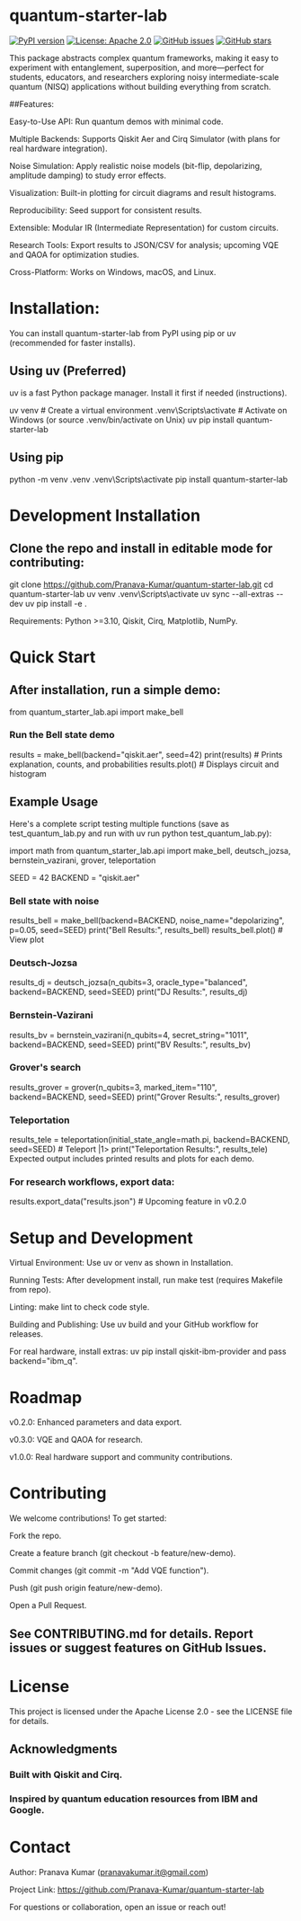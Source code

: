 # quantum-starter-lab

[![PyPI version](https://img.shields.io/pypi/v/quantum-starter-lab.svg)](https://pypi.org/project/quantum-starter-lab/)
[![License: Apache 2.0](https://img.shields.io/badge/License-Apache%202.0-blue.svg)](https://opensource.org/licenses/Apache-2.0)
[![GitHub issues](https://img.shields.io/github/issues/Pranava-Kumar/quantum-starter-lab)](https://github.com/Pranava-Kumar/quantum-starter-lab/issues)
[![GitHub stars](https://img.shields.io/github/stars/Pranava-Kumar/quantum-starter-lab)](https://github.com/Pranava-Kumar/quantum-starter-lab/stargazers)

This package abstracts complex quantum frameworks, making it easy to experiment with entanglement, superposition, and more—perfect for students, educators, and researchers exploring noisy intermediate-scale quantum (NISQ) applications without building everything from scratch.

##Features:

Easy-to-Use API: Run quantum demos with minimal code.

Multiple Backends: Supports Qiskit Aer and Cirq Simulator (with plans for real hardware integration).

Noise Simulation: Apply realistic noise models (bit-flip, depolarizing, amplitude damping) to study error effects.

Visualization: Built-in plotting for circuit diagrams and result histograms.

Reproducibility: Seed support for consistent results.

Extensible: Modular IR (Intermediate Representation) for custom circuits.

Research Tools: Export results to JSON/CSV for analysis; upcoming VQE and QAOA for optimization studies.

Cross-Platform: Works on Windows, macOS, and Linux.

# Installation:

You can install quantum-starter-lab from PyPI using pip or uv (recommended for faster installs).

## Using uv (Preferred)
uv is a fast Python package manager. Install it first if needed (instructions).

uv venv  # Create a virtual environment
.venv\Scripts\activate  # Activate on Windows (or source .venv/bin/activate on Unix)
uv pip install quantum-starter-lab

## Using pip
python -m venv .venv
.venv\Scripts\activate
pip install quantum-starter-lab

# Development Installation

## Clone the repo and install in editable mode for contributing:

git clone https://github.com/Pranava-Kumar/quantum-starter-lab.git
cd quantum-starter-lab
uv venv
.venv\Scripts\activate
uv sync --all-extras --dev
uv pip install -e .

Requirements: Python >=3.10, Qiskit, Cirq, Matplotlib, NumPy.

# Quick Start
## After installation, run a simple demo:

from quantum_starter_lab.api import make_bell

### Run the Bell state demo
results = make_bell(backend="qiskit.aer", seed=42)
print(results)  # Prints explanation, counts, and probabilities
results.plot()  # Displays circuit and histogram

## Example Usage

Here's a complete script testing multiple functions (save as test_quantum_lab.py and run with uv run python test_quantum_lab.py):

import math
from quantum_starter_lab.api import make_bell, deutsch_jozsa, bernstein_vazirani, grover, teleportation

SEED = 42
BACKEND = "qiskit.aer"

### Bell state with noise
results_bell = make_bell(backend=BACKEND, noise_name="depolarizing", p=0.05, seed=SEED)
print("Bell Results:", results_bell)
results_bell.plot()  # View plot

### Deutsch-Jozsa
results_dj = deutsch_jozsa(n_qubits=3, oracle_type="balanced", backend=BACKEND, seed=SEED)
print("DJ Results:", results_dj)

### Bernstein-Vazirani
results_bv = bernstein_vazirani(n_qubits=4, secret_string="1011", backend=BACKEND, seed=SEED)
print("BV Results:", results_bv)

### Grover's search
results_grover = grover(n_qubits=3, marked_item="110", backend=BACKEND, seed=SEED)
print("Grover Results:", results_grover)

### Teleportation
results_tele = teleportation(initial_state_angle=math.pi, backend=BACKEND, seed=SEED)  # Teleport |1>
print("Teleportation Results:", results_tele)
Expected output includes printed results and plots for each demo.

### For research workflows, export data:
results.export_data("results.json")  # Upcoming feature in v0.2.0

# Setup and Development
Virtual Environment: Use uv or venv as shown in Installation.

Running Tests: After development install, run make test (requires Makefile from repo).

Linting: make lint to check code style.

Building and Publishing: Use uv build and your GitHub workflow for releases.

For real hardware, install extras: uv pip install qiskit-ibm-provider and pass backend="ibm_q".

# Roadmap
v0.2.0: Enhanced parameters and data export.

v0.3.0: VQE and QAOA for research.

v1.0.0: Real hardware support and community contributions.

# Contributing
We welcome contributions! To get started:

Fork the repo.

Create a feature branch (git checkout -b feature/new-demo).

Commit changes (git commit -m "Add VQE function").

Push (git push origin feature/new-demo).

Open a Pull Request.

## See CONTRIBUTING.md for details. Report issues or suggest features on GitHub Issues.

# License
This project is licensed under the Apache License 2.0 - see the LICENSE file for details.

## Acknowledgments
### Built with Qiskit and Cirq.
### Inspired by quantum education resources from IBM and Google.

# Contact
Author: Pranava Kumar (pranavakumar.it@gmail.com)

Project Link: https://github.com/Pranava-Kumar/quantum-starter-lab

For questions or collaboration, open an issue or reach out!
